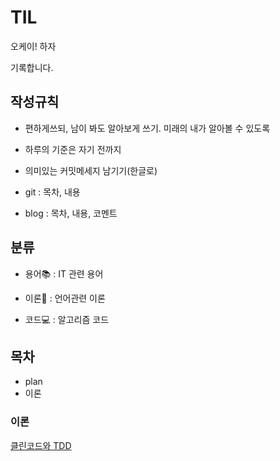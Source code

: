 # TIL

오케이! 하자

기록합니다.





## 작성규칙

- 편하게쓰되, 남이 봐도 알아보게 쓰기. 미래의 내가 알아볼 수 있도록

- 하루의 기준은 자기 전까지

- 의미있는 커밋메세지 남기기(한글로)

- git : 목차, 내용

- blog : 목차, 내용, 코멘트






## 분류

- 용어📚 :  IT 관련 용어

- 이론📄 : 언어관련 이론

- 코드💻 : 알고리즘 코드






## 목차

- plan
- 이론






### 이론

[클린코드와 TDD](https://github.com/LeeSH2468/TIL/blob/main/%EC%9A%A9%EC%96%B4/%ED%81%B4%EB%A6%B0%EC%BD%94%EB%93%9C%EC%99%80%20TDD.md)



